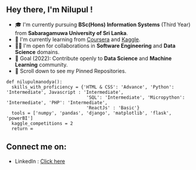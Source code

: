 ## Hey there, I'm Nilupul !


- :mortar_board: I'm currently pursuing <b>BSc(Hons) Information Systems</b> (Third Year) from <b>Sabaragamuwa University of Sri Lanka</b>.
- :seedling: I'm currently learning from <a href="https://www.coursera.org/">Coursera</a> and <a href="https://www.kaggle.com/">Kaggle</a>.
- 🤝🏻 I'm open for collaborations in <b>Software Engineering</b> and <b>Data Science</b> domains.
- :dart: Goal (2022): Contribute openly to <b>Data Science</b> and <b>Machine Learning</b> community.
- :pushpin: Scroll down to see my Pinned Repositories.

```
def nilupulmanodya():
  skills_with_proficiency = {'HTML & CSS': 'Advance', 'Python': 'Intermediate', Javascript : 'Intermediate', 
                              'SQL': 'Intermediate', 'Micropython': 'Intermediate', 'PHP': 'Intermediate',
                              'ReactJs' : 'Basic'}
  tools = ['numpy', 'pandas', 'django', 'matplotlib', 'flask', 'powerBI']
  kaggle_competitions = 2
  return ∞
  ```
  
  ## Connect me on:
  
- LinkedIn : <a href="https://www.linkedin.com/in/nilupul-manodya-3623581a6/">Click here</a>
